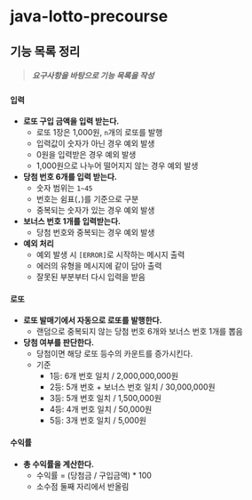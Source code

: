 # java-lotto-precourse

## 기능 목록 정리

> ##### 요구사항을 바탕으로 기능 목록을 작성

#### 입력
- **로또 구입 금액을 입력 받는다.**
    - 로또 1장은 1,000원, `n`개의 로또를 발행
    - 입력값이 숫자가 아닌 경우 예외 발생
    - 0원을 입력받은 경우 예외 발생
    - 1,000원으로 나누어 떨어지지 않는 경우 예외 발생
- **당첨 번호 6개를 입력 받는다.**
    - 숫자 범위는 `1~45`
    - 번호는 쉼표(`,`)를 기준으로 구분
    - 중복되는 숫자가 있는 경우 예외 발생
- **보너스 번호 1개를 입력받는다.**
    - 당첨 번호와 중복되는 경우 예외 발생
- **예외 처리**
    - 예외 발생 시 `[ERROR]`로 시작하는 메시지 출력
    - 에러의 유형을 메시지에 같이 담아 출력
    - 잘못된 부분부터 다시 입력을 받음

#### 로또
- **로또 발매기에서 자동으로 로또를 발행한다.**
    - 랜덤으로 중복되지 않는 당첨 번호 6개와 보너스 번호 1개를 뽑음
- **당첨 여부를 판단한다.**
    - 당첨이면 해당 로또 등수의 카운트를 증가시킨다.
    - 기준
        - 1등: 6개 번호 일치 / 2,000,000,000원
        - 2등: 5개 번호 + 보너스 번호 일치 / 30,000,000원
        - 3등: 5개 번호 일치 / 1,500,000원
        - 4등: 4개 번호 일치 / 50,000원
        - 5등: 3개 번호 일치 / 5,000원


#### 수익률
- **총 수익률을 계산한다.**
    - 수익률 = (당첨금 / 구입금액) * 100
    - 소수점 둘째 자리에서 반올림
